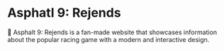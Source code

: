 # Asphatl 9: Rejends
🚗 Asphalt 9: Rejends is a fan-made website that showcases information about the popular racing game with a modern and interactive design.
